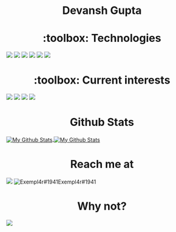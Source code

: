 <h1 align="center">Devansh Gupta</h1>
<h1 align="center"> :toolbox: Technologies </h1>

![](https://img.shields.io/badge/Python-3776AB?style=for-the-badge&logo=python&logoColor=white)
![](https://img.shields.io/badge/Java-ED8B00?style=for-the-badge&logo=openjdk&logoColor=white)
![](https://img.shields.io/badge/Rust-000000?style=for-the-badge&logo=rust&logoColor=white)
![](https://img.shields.io/badge/MongoDB-4EA94B?style=for-the-badge&logo=mongodb&logoColor=white)
![](https://img.shields.io/badge/PostgreSQL-316192?style=for-the-badge&logo=postgresql&logoColor=white)
![](https://img.shields.io/badge/Go-00ADD8?style=for-the-badge&logo=go&logoColor=white)

<h1 align="center"> :toolbox: Current interests </h1>

![](https://img.shields.io/badge/Code-C-informational?style=flat&logo=C&color=blueviolet)
![](https://img.shields.io/badge/Web_Assembly-black.svg?logo=webassembly)
![](https://img.shields.io/badge/TensorFlow-black.svg?logo=tensorflow)
![](https://img.shields.io/badge/HTMX-black)






<h1 align="center">Github Stats</h1>
<a href="https://github.com/Devansh-bit">
  <img align="center" src="https://github-readme-stats.vercel.app/api?username=Devansh-bit&count_private=true&title_color=ffffff&text_color=c9cacc&icon_color=2bbc8a&bg_color=1d1f21" alt="My Github Stats" />
  <img align="center" src="https://github-readme-stats.vercel.app/api/top-langs/?username=Devansh-bit&title_color=ffffff&text_color=c9cacc&icon_color=2bbc8a&bg_color=1d1f21&layout=compact" alt="My Github Stats"/>
</a>


<h1 align="center">Reach me at</h1>

<a href="https://www.instagram.com/nerdy_dg/"><img src="https://img.icons8.com/cute-clipart/128/000000/instagram-new.png"/></a>
<span><img src="https://img.icons8.com/cute-clipart/128/000000/discord-new-logo.png" alt="Exempl4r#1941"/>Exempl4r#1941</span>

<h1 align="center">Why not?</h1>


<img align="center" src="https://mir-s3-cdn-cf.behance.net/project_modules/max_1200/4ff07986208593.5d9a654e92f36.gif">

